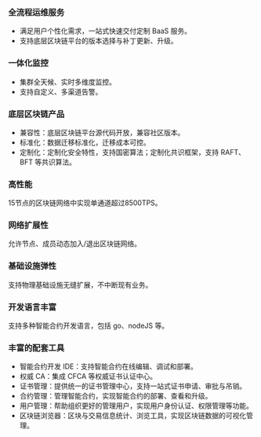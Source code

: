 
### 全流程运维服务
-	满足用户个性化需求，一站式快速交付定制 BaaS 服务。
-	支持底层区块链平台的版本选择与补丁更新、升级。

### 一体化监控
- 集群全天候、实时多维度监控。
- 支持自定义、多渠道告警。

### 底层区块链产品
- 兼容性：底层区块链平台源代码开放，兼容社区版本。
- 标准化：数据迁移标准化，迁移成本可控。
- 定制化：定制化安全特性，支持国密算法；定制化共识框架，支持 RAFT、BFT 等共识算法。

### 高性能
15节点的区块链网络中实现单通道超过8500TPS。

### 网络扩展性
允许节点、成员动态加入/退出区块链网络。

### 基础设施弹性
支持物理基础设施无缝扩展，不中断现有业务。

### 开发语言丰富
支持多种智能合约开发语言，包括 go、nodeJS 等。

### 丰富的配套工具
- 智能合约开发 IDE：支持智能合约在线编辑、调试和部署。
- 权威 CA：集成 CFCA 等权威证书认证中心。
- 证书管理：提供统一的证书管理中心，支持一站式证书申请、审批与吊销。
- 合约管理：管理智能合约，实现智能合约的部署、查看和升级。
- 用户管理：帮助组织更好的管理用户，实现用户身份认证、权限管理等功能。
- 区块链浏览器：区块与交易信息统计、浏览工具，实现区块链数据的可视化管理。
